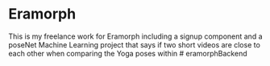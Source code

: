 ﻿# Eramorph

This is my freelance work for Eramorph including a signup component and a poseNet Machine Learning project that says if two short videos are close to each other when comparing the Yoga poses within
#   e r a m o r p h B a c k e n d  
 